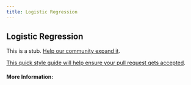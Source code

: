 ```yaml
---
title: Logistic Regression
---
```


## Logistic Regression

This is a stub. [Help our community expand it](https://github.com/freeCodeCamp/guide-articles/tree/master/articles/Machine-Learning/Logistic-Regression/index.md).

[This quick style guide will help ensure your pull request gets accepted](https://github.com/freeCodeCamp/guide-articles/blob/master/README.md).

<!-- The article goes here, in GitHub-flavored Markdown. Feel free to add YouTube videos, images, and CodePen/JSBin embeds  -->

#### More Information:
<!-- Please add any articles you think might be helpful to read before writing the article -->


